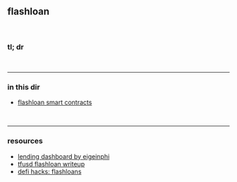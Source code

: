 
## flashloan 

<br>

### tl; dr


<br>

---

### in this dir


* [flashloan smart contracts](smart_contracts)

<br>

---

### resources

* [lending dashboard by eigeinphi](https://eigenphi.io/mev/ethereum/lending)
* [tfusd flashloan writeup](https://github.com/Jonah246/tfusd-flashloan-attack-write-up)
* [defi hacks: flashloans](https://wooded-meter-1d8.notion.site/0e85e02c5ed34df3855ea9f3ca40f53b?v=22e5e2c506ef4caeb40b4f78e23517ee)

